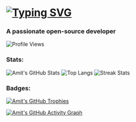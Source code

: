 # [![Typing SVG](https://readme-typing-svg.demolab.com?font=Fira+Code&size=32&pause=1000&width=435&lines=Hi+%F0%9F%91%8B%2C+I'm+Amit+Singh)](https://git.io/typing-svg)

### A passionate open-source developer 

![Profile Views](https://komarev.com/ghpvc/?username=amitksingh1490&label=Profile%20views&color=0e75b6&style=tokyonight)

### Stats:
![Amit's GitHub Stats](https://github-readme-stats.vercel.app/api?username=amitksingh1490&show_icons=true&locale=en&theme=tokyonight&hide_border=true&card_width=475)
![Top Langs](https://github-readme-stats.vercel.app/api/top-langs?username=amitksingh1490&show_icons=true&locale=en&layout=compact&theme=tokyonight&hide_border=true&card_width=475)
![Streak Stats](https://streak-stats.demolab.com?user=amitksingh1490&theme=tokyonight&hide_border=true&date_format=j%20M%5B%20Y%5D&card_width=475)

### Badges:
[![Amit's GitHub Trophies](https://github-profile-trophy.vercel.app/?username=amitksingh1490&column=-1&theme=tokyonight&no-frame=true&margin-w=10&margin-h=10)](https://github.com/ryo-ma/github-profile-trophy)

[![Amit's GitHub Activity Graph](https://github-readme-activity-graph.vercel.app/graph?username=amitksingh1490&theme=tokyo-night&hide_border=true)](https://github.com/ashutosh00710/github-readme-activity-graph)
